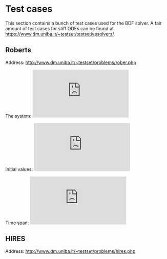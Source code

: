 # Test cases
This section contains a bunch of test cases used for the BDF solver. 
A fair amount of test cases for stiff ODEs can be found at <https://www.dm.uniba.it/~testset/testsetivpsolvers/>

## Roberts
Address: http://www.dm.uniba.it/~testset/problems/rober.php

The system:
![roberts_system](http://www.sciweavers.org/tex2img.php?eq=%5Cdot%7BY%7D%20%3D%20%5Cleft%28%0A%5Cbegin%7Barray%7D%7Bc%7D%0A-0.04%20y_%7B1%7D%2B10%5E4y_%7B2%7Dy_%7B3%7D%20%5C%5C%0A0.04%20y_%7B1%7D-10%5E4y_%7B2%7Dy_%7B3%7D-3%5Ctimes%2010%5E7%20y_%7B2%7D%5E2%20%5C%5C%0A3%5Ctimes%2010%5E7%20y_%7B2%7D%5E2%20%5Cend%7Barray%7D%5Cright%29&bc=White&fc=Black&im=jpg&fs=12&ff=arev&edit=0)

Initial values:
![roberts_iv](http://www.sciweavers.org/tex2img.php?eq=Y_%7B0%7D%20%3D%20%5Cleft%28%20%5Cbegin%7Barray%7D%7Bc%7D%0A1%5C%5C%0A0%5C%5C%0A0%20%5Cend%7Barray%7D%20%5Cright%29&bc=White&fc=Black&im=jpg&fs=12&ff=arev&edit=0)

Time span:
![roberts_time](http://www.sciweavers.org/tex2img.php?eq=t%20%20%5Cin%20%5Cleft%5B0%2C10%5E%7B11%7D%5Cright%5D&bc=White&fc=Black&im=png&fs=12&ff=arev&edit=0)

## HIRES
Address: http://www.dm.uniba.it/~testset/problems/hires.php


